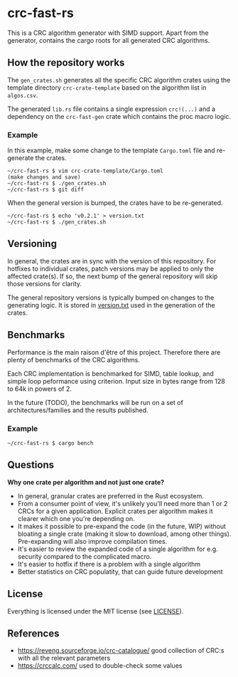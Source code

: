# crc-fast-rs

This is a CRC algorithm generator with SIMD support. Apart from the generator,
contains the cargo roots for all generated CRC algorithms.

## How the repository works

The `gen_crates.sh` generates all the specific CRC algorithm crates using the
template directory `crc-crate-template` based on the algorithm list in
`algos.csv`.

The generated `lib.rs` file contains a single expression `crc!(...)` and a
dependency on the `crc-fast-gen` crate which contains the proc macro logic.

### Example

In this example, make some change to the template `Cargo.toml` file and re-
generate the crates.

```
~/crc-fast-rs $ vim crc-crate-template/Cargo.toml
(make changes and save)
~/crc-fast-rs $ ./gen_crates.sh
~/crc-fast-rs $ git diff
```

When the general version is bumped, the crates have to be re-generated.

```
~/crc-fast-rs $ echo 'v0.2.1' > version.txt
~/crc-fast-rs $ ./gen_crates.sh
```

## Versioning

In general, the crates are in sync with the version of this repository. For
hotfixes to individual crates, patch versions may be applied to only the
affected crate(s). If so, the next bump of the general repository will skip
those versions for clarity.

The general repository versions is typically bumped on changes to the generating
logic. It is stored in [version.txt](version.txt) used in the generation of the
crates.

## Benchmarks

Performance is the main raison d'être of this project. Therefore there are
plenty of benchmarks of the CRC algorithms.

Each CRC implementation is benchmarked for SIMD, table lookup, and simple loop
peformance using criterion. Input size in bytes range from 128 to 64k in powers
of 2.

In the future (TODO), the benchmarks will be run on a set of
architectures/families and the results published.

### Example

```
~/crc-fast-rs $ cargo bench
```

## Questions

**Why one crate per algorithm and not just one crate?**

- In general, granular crates are preferred in the Rust ecosystem.
- From a consumer point of view, it's unlikely you'll need more than 1 or 2 CRCs
  for a given application. Explicit crates per algorithm makes it clearer which
  one you're depending on.
- It makes it possible to pre-expand the code (in the future, WIP) without
  bloating a single crate (making it slow to download, among other things).
  Pre-expanding will also improve compilation times.
- It's easier to review the expanded code of a single algorithm for e.g.
  security compared to the complicated macro.
- It's easier to hotfix if there is a problem with a single algorithm
- Better statistics on CRC populatity, that can guide future development

## License

Everything is licensed under the MIT license (see [LICENSE](LICENSE)).

## References

- https://reveng.sourceforge.io/crc-catalogue/ good collection of CRC:s with all
  the relevant parameters
- https://crccalc.com/ used to double-check some values
